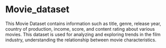 # Movie_dataset
This Movie Dataset contains information such as title, genre, release year, country of production, income, score, and content rating about various movies. This dataset is used for analyzing and exploring trends in the film industry, understanding the relationship between movie characteristics.
